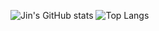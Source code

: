 ![Jin's GitHub stats](https://github-readme-stats.vercel.app/api?username=jcg6074&show_icons=true&theme=radical)
![Top Langs](https://github-readme-stats.vercel.app/api/top-langs/?username=jcg6074&layout=compact)
